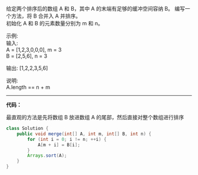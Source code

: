 给定两个排序后的数组 A 和 B，其中 A 的末端有足够的缓冲空间容纳 B。 编写一个方法，将 B 合并入 A 并排序。                      
初始化 A 和 B 的元素数量分别为 m 和 n。                          

示例:                        
输入:                   
A = [1,2,3,0,0,0], m = 3                           
B = [2,5,6],       n = 3      

输出: [1,2,2,3,5,6]                   

说明:                        
A.length == n + m                       

***

**代码：**     

最直观的方法是先将数组 B 放进数组 A 的尾部，然后直接对整个数组进行排序                

```java
class Solution {
    public void merge(int[] A, int m, int[] B, int n) {
        for (int i = 0; i != n; ++i) {
            A[m + i] = B[i];
        }
        Arrays.sort(A);
    }
}
```


